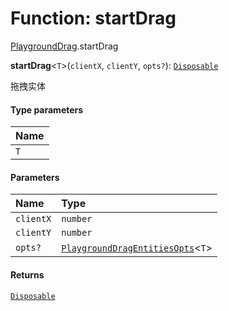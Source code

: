 # Function: startDrag

[PlaygroundDrag](/auto-docs/playground-react/modules/PlaygroundDrag.md).startDrag

**startDrag**<`T`>(`clientX`, `clientY`, `opts?`): [`Disposable`](/auto-docs/playground-react/interfaces/Disposable-1.md)

拖拽实体

#### Type parameters

| Name |
| :------ |
| `T` |

#### Parameters

| Name | Type |
| :------ | :------ |
| `clientX` | `number` |
| `clientY` | `number` |
| `opts?` | [`PlaygroundDragEntitiesOpts`](/auto-docs/playground-react/interfaces/PlaygroundDragEntitiesOpts.md)<`T`> |

#### Returns

[`Disposable`](/auto-docs/playground-react/interfaces/Disposable-1.md)
